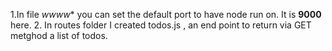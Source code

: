 1.In file *wwww** you can set the default port to have node run on. It
is **9000** here.
2. In routes folder I created todos.js , an end point to return via GET
   metghod a list of todos.